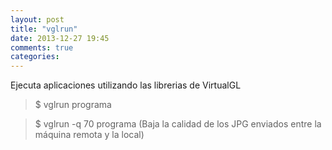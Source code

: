 ```yaml
---
layout: post
title: "vglrun"
date: 2013-12-27 19:45
comments: true
categories: 
---
```

Ejecuta aplicaciones utilizando las librerias de VirtualGL

>$ vglrun programa

>$ vglrun -q 70 programa (Baja la calidad de los JPG enviados entre la máquina remota y la local)

